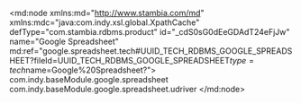 <?xml version="1.0" encoding="UTF-8"?>
<md:node xmlns:md="http://www.stambia.com/md" xmlns:mdc="java:com.indy.xsl.global.XpathCache" defType="com.stambia.rdbms.product" id="_cdS0sG0dEeGDAdT24eFjJw" name="Google Spreadsheet" md:ref="google.spreadsheet.tech#UUID_TECH_RDBMS_GOOGLE_SPREADSHEET?fileId=UUID_TECH_RDBMS_GOOGLE_SPREADSHEET$type=tech$name=Google%20Spreadsheet?">
  <attribute defType="com.stambia.rdbms.product.schemaType" id="_cdS0sW0dEeGDAdT24eFjJw" value="catalog"/>
  <attribute defType="com.stambia.rdbms.product.objectDelimiterMask" id="_cdS0sm0dEeGDAdT24eFjJw" value="&quot;[OBJECT]&quot;"/>
  <attribute defType="com.stambia.rdbms.product.tablealias" id="_cdS0s20dEeGDAdT24eFjJw" value="as"/>
  <attribute defType="com.stambia.rdbms.product.columnalias" id="_cdS0tG0dEeGDAdT24eFjJw" value="as"/>
  <attribute defType="com.stambia.rdbms.product.function.date" id="_cdS0tW0dEeGDAdT24eFjJw" value=""/>
  <attribute defType="com.stambia.rdbms.product.code" id="_cdS0tm0dEeGDAdT24eFjJw" value="GOOGLE_SPREADSHEET"/>
  <attribute defType="com.stambia.rdbms.product.notNullWord" id="_cdS0t20dEeGDAdT24eFjJw" value="NOT NULL"/>
  <attribute defType="com.stambia.rdbms.product.defaultDelimiterRegexp" id="_cdS0uG0dEeGDAdT24eFjJw" value="[.]*"/>
  <attribute defType="com.stambia.rdbms.product.baseModule" id="_40gk8P8LEemYv5mt_sT8BQ">
    <values>com.indy.baseModule.google.spreadsheet</values>
    <values>com.indy.baseModule.google.spreadsheet.udriver</values>
  </attribute>
  <attribute defType="com.stambia.rdbms.product.jdbcFetchSize" id="_71vO0ArTEeqxWvWifuRs0g" value="10000"/>
  <attribute defType="com.stambia.rdbms.product.schemaDelimiterRegexp" id="_GIROMFPIEeqSYvOZ3bi1GA" value="[.]*"/>
  <attribute defType="com.stambia.rdbms.product.datastoreDelimiterRegexp" id="_GL5xAFPIEeqSYvOZ3bi1GA" value="[.]*"/>
  <node defType="com.stambia.rdbms.datatype" id="_cdTbxG0dEeGDAdT24eFjJw" name="VARCHAR">
    <attribute defType="com.stambia.rdbms.datatype.creationMask" id="_cdTbxW0dEeGDAdT24eFjJw" value="VARCHAR"/>
    <attribute defType="com.stambia.rdbms.datatype.superType" id="_cdTbxm0dEeGDAdT24eFjJw" value="VARCHAR"/>
  </node>
  <node defType="com.stambia.jdbc.driver" id="_cdTbx20dEeGDAdT24eFjJw" name="Semarchy Google Doc SpreadSheet Driver (Google API V3 deprecated)">
    <attribute defType="com.stambia.jdbc.driver.class" id="_cdTbyG0dEeGDAdT24eFjJw" value="com.semarchy.xdi.jdbc.google.sheets.v3.GoogleSheetsDriver"/>
    <attribute defType="com.stambia.jdbc.driver.url" id="_cdTbyW0dEeGDAdT24eFjJw" value="jdbc:semarchy:google:spreadsheet"/>
    <attribute defType="com.stambia.jdbc.driver.default" id="_cdTbym0dEeGDAdT24eFjJw" value="false"/>
  </node>
  <node defType="com.stambia.jdbc.driver" id="_Ayd803P2EeqGfsL7wSuwuQ" name="Semarchy Google Doc SpreadSheet Driver">
    <attribute defType="com.stambia.jdbc.driver.default" id="_Inc8EHP2EeqGfsL7wSuwuQ" value="true"/>
    <attribute defType="com.stambia.jdbc.driver.class" id="_M_cQAHP2EeqGfsL7wSuwuQ" value="com.semarchy.xdi.jdbc.google.sheets.v4.GoogleSheetsDriver"/>
    <attribute defType="com.stambia.jdbc.driver.url" id="_OvyzUHP2EeqGfsL7wSuwuQ" value="jdbc:semarchy:google:spreadsheet?&lt;TOKEN_URL_INFORMATION>"/>
  </node>
</md:node>